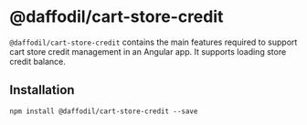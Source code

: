 # @daffodil/cart-store-credit

`@daffodil/cart-store-credit` contains the main features required to support cart store credit management in an Angular app. It supports loading store credit balance.

## Installation

```
npm install @daffodil/cart-store-credit --save
```
